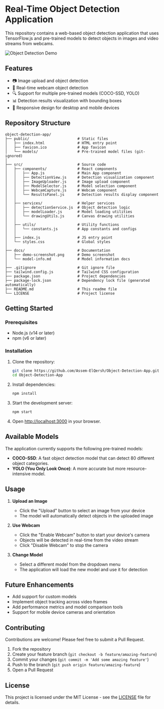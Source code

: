 # Real-Time Object Detection Application

This repository contains a web-based object detection application that uses TensorFlow.js and pre-trained models to detect objects in images and video streams from webcams.

![Object Detection Demo](docs/demo-screenshot.png)

## Features

- 📷 Image upload and object detection
- 🎥 Real-time webcam object detection
- 🔍 Support for multiple pre-trained models (COCO-SSD, YOLO)
- 📊 Detection results visualization with bounding boxes
- 📱 Responsive design for desktop and mobile devices

## Repository Structure

```
object-detection-app/
├── public/                      # Static files
│   ├── index.html               # HTML entry point
│   ├── favicon.ico              # App favicon
│   └── models/                  # Pre-trained model files (git-ignored)
│
├── src/                         # Source code
│   ├── components/              # React components
│   │   ├── App.js               # Main App component
│   │   ├── DetectionView.js     # Detection visualization component
│   │   ├── ImageUploader.js     # Image upload component
│   │   ├── ModelSelector.js     # Model selection component
│   │   ├── WebcamCapture.js     # Webcam component
│   │   └── ResultsPanel.js      # Detection results display component
│   │
│   ├── services/                # Helper services
│   │   ├── detectionService.js  # Object detection logic
│   │   ├── modelLoader.js       # Model loading utilities
│   │   └── drawingUtils.js      # Canvas drawing utilities
│   │
│   ├── utils/                   # Utility functions
│   │   └── constants.js         # App constants and configs
│   │
│   ├── index.js                 # JS entry point
│   └── styles.css               # Global styles
│
├── docs/                        # Documentation
│   ├── demo-screenshot.png      # Demo screenshot
│   └── model-info.md            # Model information docs
│
├── .gitignore                   # Git ignore file
├── tailwind.config.js           # Tailwind CSS configuration
├── package.json                 # Project dependencies
├── package-lock.json            # Dependency lock file (generated automatically)
├── README.md                    # This readme file
└── LICENSE                      # Project license
```

## Getting Started

### Prerequisites

- Node.js (v14 or later)
- npm (v6 or later)

### Installation

1. Clone the repository:
   ```bash
   git clone https://github.com/Assem-ElQersh/Object-Detection-App.git
   cd Object-Detection-App
   ```

2. Install dependencies:
   ```bash
   npm install
   ```

3. Start the development server:
   ```bash
   npm start
   ```

4. Open [http://localhost:3000](http://localhost:3000) in your browser.

## Available Models

The application currently supports the following pre-trained models:

- **COCO-SSD**: A fast object detection model that can detect 80 different object categories.
- **YOLO (You Only Look Once)**: A more accurate but more resource-intensive model.

## Usage

1. **Upload an Image**
   - Click the "Upload" button to select an image from your device
   - The model will automatically detect objects in the uploaded image

2. **Use Webcam**
   - Click the "Enable Webcam" button to start your device's camera
   - Objects will be detected in real-time from the video stream
   - Click "Disable Webcam" to stop the camera

3. **Change Model**
   - Select a different model from the dropdown menu
   - The application will load the new model and use it for detection

## Future Enhancements

- Add support for custom models
- Implement object tracking across video frames
- Add performance metrics and model comparison tools
- Support for mobile device cameras and orientation

## Contributing

Contributions are welcome! Please feel free to submit a Pull Request.

1. Fork the repository
2. Create your feature branch (`git checkout -b feature/amazing-feature`)
3. Commit your changes (`git commit -m 'Add some amazing feature'`)
4. Push to the branch (`git push origin feature/amazing-feature`)
5. Open a Pull Request

## License

This project is licensed under the MIT License - see the [LICENSE](https://github.com/Assem-ElQersh/Object-Detection-App/blob/main/LICENSE) file for details.
